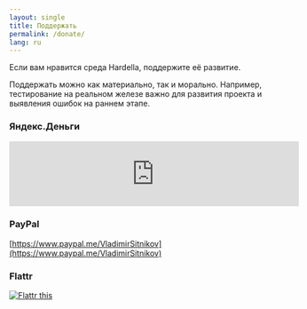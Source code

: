 ```yaml
---
layout: single
title: Поддержать
permalink: /donate/
lang: ru
---
```


Если вам нравится среда Hardella, поддержите её развитие.

Поддержать можно как материально, так и морально. Например, тестирование на реальном железе важно для развития проекта и выявления ошибок на раннем этапе. 


### Яндекс.Деньги

<iframe frameborder="0" allowtransparency="true" scrolling="no" src="https://money.yandex.ru/embed/donate.xml?account=410013031807962&quickpay=donate&payment-type-choice=on&mobile-payment-type-choice=on&default-sum=&targets=%D0%9F%D0%BE%D0%B4%D0%B4%D0%B5%D1%80%D0%B6%D0%B0%D1%82%D1%8C+%D1%80%D0%B0%D0%B7%D0%B2%D0%B8%D1%82%D0%B8%D0%B5+%D1%81%D1%80%D0%B5%D0%B4%D1%8B+Hardella+IDE&target-visibility=on&project-name=Hardella+IDE&project-site=https%3A%2F%2Fhardella.com&button-text=01&successURL=" width="522" height="117"></iframe>

### PayPal

[https://www.paypal.me/VladimirSitnikov](https://www.paypal.me/VladimirSitnikov)


### Flattr

<a href="https://flattr.com/submit/auto?fid=gzrox5&url=http%3A%2F%2Fhardella.com%2Fdonate" target="_blank"><img src="//button.flattr.com/flattr-badge-large.png" alt="Flattr this" title="Flattr this" border="0"></a>
